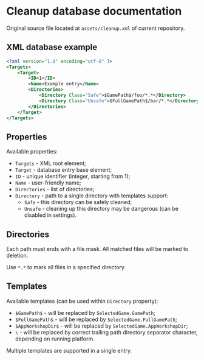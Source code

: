 # Cleanup database documentation

Original source file located at `assets/cleanup.xml` of current repository.

## XML database example

```xml
<?xml version="1.0" encoding="utf-8" ?>
<Targets>
    <Target>
        <ID>1</ID>
        <Name>Example entry</Name>
        <Directories>
            <Directory Class="Safe">$GamePath$/foo/*.*</Directory>
            <Directory Class="Unsafe">$FullGamePath$/bar/*.*</Directory>
        </Directories>
    </Target>
</Targets>
```

## Properties

Available properties:

  * `Targets` - XML root element;
  * `Target` - database entry base element;
  * `ID` - unique identifier (integer, starting from 1);
  * `Name` - user-friendly name;
  * `Directories` - list of directories;
  * `Directory` - path to a single directory with templates support:
    - `Safe` - this directory can be safely cleaned;
    - `Unsafe` - cleaning up this directory may be dangerous (can be disabled in settings).

## Directories

Each path must ends with a file mask. All matched files will be marked to deletion.

Use `*.*` to mark all files in a specified directory.

## Templates

Available templates (can be used within `Directory` property):

  * `$GamePath$` - will be replaced by `SelectedGame.GamePath`;
  * `$FullGamePath$` - will be replaced by `SelectedGame.FullGamePath`;
  * `$AppWorkshopDir$` - will be replaced by `SelectedGame.AppWorkshopDir`;
  * `\` - will be replaced by correct trailing path directory separator character, depending on running platform.

Multiple templates are supported in a single entry.
